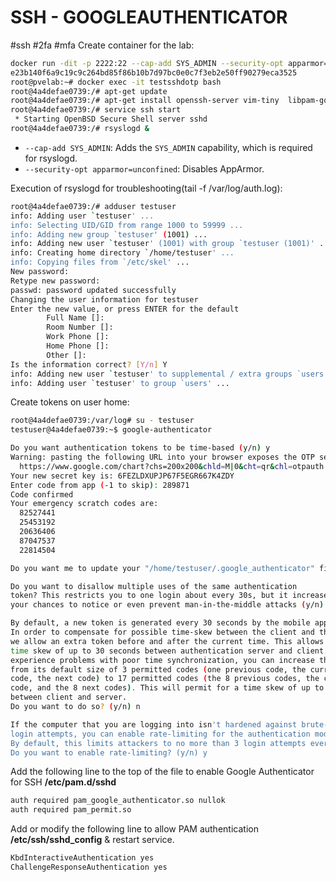 # SSH - GOOGLEAUTHENTICATOR
#ssh #2fa #mfa
Create container for the lab:
```bash
docker run -dit -p 2222:22 --cap-add SYS_ADMIN --security-opt apparmor=unconfined --name testsshdotp ubuntu
e23b140f6a9c19c9c264bd85f86b10b7d97bc0e0c7f3eb2e50ff90279eca3525
root@pvelab:~# docker exec -it testsshdotp bash
root@4a4defae0739:/# apt-get update
root@4a4defae0739:/# apt-get install openssh-server vim-tiny  libpam-google-authenticator rsyslog -y
root@4a4defae0739:/# service ssh start
 * Starting OpenBSD Secure Shell server sshd                                                                                             [ OK ]
root@4a4defae0739:/# rsyslogd &
```
- `--cap-add SYS_ADMIN`: Adds the `SYS_ADMIN` capability, which is required for rsyslogd.
- `--security-opt apparmor=unconfined`: Disables AppArmor.

Execution of rsyslogd for troubleshooting(tail -f /var/log/auth.log):
```bash
root@4a4defae0739:/# adduser testuser
info: Adding user `testuser' ...
info: Selecting UID/GID from range 1000 to 59999 ...
info: Adding new group `testuser' (1001) ...
info: Adding new user `testuser' (1001) with group `testuser (1001)' ...
info: Creating home directory `/home/testuser' ...
info: Copying files from `/etc/skel' ...
New password:
Retype new password:
passwd: password updated successfully
Changing the user information for testuser
Enter the new value, or press ENTER for the default
        Full Name []:
        Room Number []:
        Work Phone []:
        Home Phone []:
        Other []:
Is the information correct? [Y/n] Y
info: Adding new user `testuser' to supplemental / extra groups `users' ...
info: Adding user `testuser' to group `users' ...
```

Create tokens on user home:
```bash
root@4a4defae0739:/var/log# su - testuser
testuser@4a4defae0739:~$ google-authenticator

Do you want authentication tokens to be time-based (y/n) y
Warning: pasting the following URL into your browser exposes the OTP secret to Google:
  https://www.google.com/chart?chs=200x200&chld=M|0&cht=qr&chl=otpauth://totp/testuser@4a4defae0739%3Fsecret%3D6FEZLDXUPJP67F5EGR667K4ZDY%26issuer%3D4a4defae0739
Your new secret key is: 6FEZLDXUPJP67F5EGR667K4ZDY
Enter code from app (-1 to skip): 289871
Code confirmed
Your emergency scratch codes are:
  82527441
  25453192
  20636406
  87047537
  22814504

Do you want me to update your "/home/testuser/.google_authenticator" file? (y/n) y

Do you want to disallow multiple uses of the same authentication
token? This restricts you to one login about every 30s, but it increases
your chances to notice or even prevent man-in-the-middle attacks (y/n) y

By default, a new token is generated every 30 seconds by the mobile app.
In order to compensate for possible time-skew between the client and the server,
we allow an extra token before and after the current time. This allows for a
time skew of up to 30 seconds between authentication server and client. If you
experience problems with poor time synchronization, you can increase the window
from its default size of 3 permitted codes (one previous code, the current
code, the next code) to 17 permitted codes (the 8 previous codes, the current
code, and the 8 next codes). This will permit for a time skew of up to 4 minutes
between client and server.
Do you want to do so? (y/n) n

If the computer that you are logging into isn't hardened against brute-force
login attempts, you can enable rate-limiting for the authentication module.
By default, this limits attackers to no more than 3 login attempts every 30s.
Do you want to enable rate-limiting? (y/n) y
```

Add the following line to the top of the file to enable Google Authenticator for SSH **/etc/pam.d/sshd**
```bash
auth required pam_google_authenticator.so nullok  
auth required pam_permit.so
```
Add or modify the following line to allow PAM authentication **/etc/ssh/sshd_config** & restart service.
```bash
KbdInteractiveAuthentication yes
ChallengeResponseAuthentication yes 
```

